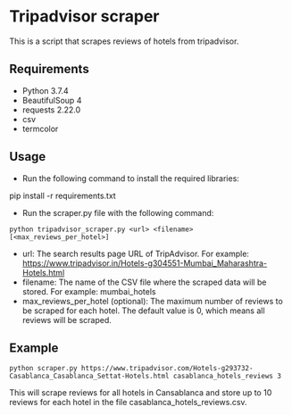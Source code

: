 # Tripadvisor scraper

This is a script that scrapes reviews of hotels from tripadvisor.

## Requirements

- Python 3.7.4
- BeautifulSoup 4
- requests 2.22.0
- csv
- termcolor

## Usage

- Run the following command to install the required libraries:

pip install -r requirements.txt

- Run the scraper.py file with the following command:

```
python tripadvisor_scraper.py <url> <filename> [<max_reviews_per_hotel>]
```

* url: The search results page URL of TripAdvisor. For example: https://www.tripadvisor.in/Hotels-g304551-Mumbai_Maharashtra-Hotels.html
* filename: The name of the CSV file where the scraped data will be stored. For example: mumbai_hotels
* max_reviews_per_hotel (optional): The maximum number of reviews to be scraped for each hotel. The default value is 0, which means all reviews will be scraped.

## Example

```
python scraper.py https://www.tripadvisor.com/Hotels-g293732-Casablanca_Casablanca_Settat-Hotels.html casablanca_hotels_reviews 3
```

This will scrape reviews for all hotels in Cansablanca and store up to 10 reviews for each hotel in the file casablanca_hotels_reviews.csv.
